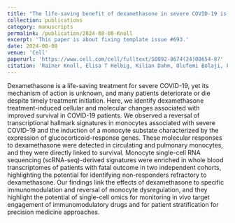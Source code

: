 ```yaml
---
title: "The life-saving benefit of dexamethasone in severe COVID-19 is linked to a reversal of monocyte dysregulation"
collection: publications
category: manuscripts
permalink: /publication/2024-08-08-Knoll
excerpt: 'This paper is about fixing template issue #693.'
date: 2024-08-08
venue: 'Cell'
paperurl: 'https://www.cell.com/cell/fulltext/S0092-8674(24)00654-8?'
citation: 'Rainer Knoll, Elisa T Helbig, Kilian Dahm, Olufemi Bolaji, Frederik Hamm, Oliver Dietrich, Martina van Uelft, Sophie Müller, Lorenzo Bonaguro, Jonas Schulte-Schrepping, Lev Petrov, Benjamin Krämer, Michael Kraut, Paula Stubbemann, Charlotte Thibeault, Sophia Brumhard, Heidi Theis, Gudrun Hack, Elena De Domenico, Jacob Nattermann, Matthias Becker, Marc D Beyer, David Hillus, Philipp Georg, Constantin Loers, Janina Tiedemann, Pinkus Tober-Lau, Lena Lippert, Belén Millet Pascual-Leone, Frank Tacke, Gernot Rohde, Norbert Suttorp, Martin Witzenrath, Antoine-Emmanuel Saliba, Thomas Ulas, Julia K Polansky, Birgit Sawitzki, Leif E Sander, Joachim L Schultze, Anna C Aschenbrenner, Florian Kurth. (2024). &quot;The life-saving benefit of dexamethasone in severe COVID-19 is linked to a reversal of monocyte dysregulation.&quot; <i>Cell</i>. 187(16).'
---
```


Dexamethasone is a life-saving treatment for severe COVID-19, yet its mechanism of action is unknown, and many patients deteriorate or die despite timely treatment initiation. Here, we identify dexamethasone treatment-induced cellular and molecular changes associated with improved survival in COVID-19 patients. We observed a reversal of transcriptional hallmark signatures in monocytes associated with severe COVID-19 and the induction of a monocyte substate characterized by the expression of glucocorticoid-response genes. These molecular responses to dexamethasone were detected in circulating and pulmonary monocytes, and they were directly linked to survival. Monocyte single-cell RNA sequencing (scRNA-seq)-derived signatures were enriched in whole blood transcriptomes of patients with fatal outcome in two independent cohorts, highlighting the potential for identifying non-responders refractory to dexamethasone. Our findings link the effects of dexamethasone to specific immunomodulation and reversal of monocyte dysregulation, and they highlight the potential of single-cell omics for monitoring in vivo target engagement of immunomodulatory drugs and for patient stratification for precision medicine approaches.
